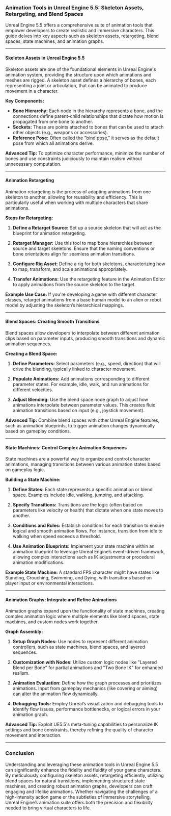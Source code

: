 ### Animation Tools in Unreal Engine 5.5: Skeleton Assets, Retargeting, and Blend Spaces

Unreal Engine 5.5 offers a comprehensive suite of animation tools that empower developers to create realistic and immersive characters. This guide delves into key aspects such as skeleton assets, retargeting, blend spaces, state machines, and animation graphs.

---

#### Skeleton Assets in Unreal Engine 5.5

Skeleton assets are one of the foundational elements in Unreal Engine's animation system, providing the structure upon which animations and meshes are rigged. A skeleton asset defines a hierarchy of bones, each representing a joint or articulation, that can be animated to produce movement in a character.

**Key Components:**

- **Bone Hierarchy:** Each node in the hierarchy represents a bone, and the connections define parent-child relationships that dictate how motion is propagated from one bone to another.
- **Sockets:** These are points attached to bones that can be used to attach other objects (e.g., weapons or accessories).
- **Reference Pose:** Often called the "bind pose," it serves as the default pose from which all animations derive.

**Advanced Tip:**
To optimize character performance, minimize the number of bones and use constraints judiciously to maintain realism without unnecessary computation.

---

#### Animation Retargeting

Animation retargeting is the process of adapting animations from one skeleton to another, allowing for reusability and efficiency. This is particularly useful when working with multiple characters that share animations.

**Steps for Retargeting:**

1. **Define a Retarget Source:**
   Set up a source skeleton that will act as the blueprint for animation retargeting.

2. **Retarget Manager:**
   Use this tool to map bone hierarchies between source and target skeletons. Ensure that the naming conventions or bone orientations align for seamless animation transitions.

3. **Configure Rig Asset:**
   Define a rig for both skeletons, characterizing how to map, transform, and scale animations appropriately.

4. **Transfer Animations:**
   Use the retargeting feature in the Animation Editor to apply animations from the source skeleton to the target.

**Example Use Case:**
If you're developing a game with different character classes, retarget animations from a base human model to an alien or robot model by adjusting the skeleton’s hierarchical mappings.

---

#### Blend Spaces: Creating Smooth Transitions

Blend spaces allow developers to interpolate between different animation clips based on parameter inputs, producing smooth transitions and dynamic animation sequences.

**Creating a Blend Space:**

1. **Define Parameters:**
   Select parameters (e.g., speed, direction) that will drive the blending, typically linked to character movement.

2. **Populate Animations:**
   Add animations corresponding to different parameter states. For example, idle, walk, and run animations for different velocities.

3. **Adjust Blending:**
   Use the blend space node graph to adjust how animations interpolate between parameter values. This creates fluid animation transitions based on input (e.g., joystick movement).

**Advanced Tip:**
Combine blend spaces with other Unreal Engine features, such as animation blueprints, to trigger animation changes dynamically based on gameplay conditions.

---

#### State Machines: Control Complex Animation Sequences

State machines are a powerful way to organize and control character animations, managing transitions between various animation states based on gameplay logic.

**Building a State Machine:**

1. **Define States:**
   Each state represents a specific animation or blend space. Examples include idle, walking, jumping, and attacking.

2. **Specify Transitions:**
   Transitions are the logic (often based on parameters like velocity or health) that dictate when one state moves to another.

3. **Conditions and Rules:**
   Establish conditions for each transition to ensure logical and smooth animation flows. For instance, transition from idle to walking when speed exceeds a threshold.

4. **Use Animation Blueprints:**
   Implement your state machine within an animation blueprint to leverage Unreal Engine’s event-driven framework, allowing complex interactions such as IK adjustments or procedural animation modifications.

**Example State Machine:**
A standard FPS character might have states like Standing, Crouching, Swimming, and Dying, with transitions based on player input or environmental interactions.

---

#### Animation Graphs: Integrate and Refine Animations

Animation graphs expand upon the functionality of state machines, creating complex animation logic where multiple elements like blend spaces, state machines, and custom nodes work together.

**Graph Assembly:**

1. **Setup Graph Nodes:**
   Use nodes to represent different animation controllers, such as state machines, blend spaces, and layered sequences.

2. **Customization with Nodes:**
   Utilize custom logic nodes like "Layered Blend per Bone" for partial animations and "Two Bone IK" for enhanced realism.

3. **Animation Evaluation:**
   Define how the graph processes and prioritizes animations. Input from gameplay mechanics (like covering or aiming) can alter the animation flow dynamically.

4. **Debugging Tools:**
   Employ Unreal’s visualization and debugging tools to identify flow issues, performance bottlenecks, or logical errors in your animation graph.

**Advanced Tip:**
Exploit UE5.5's meta-tuning capabilities to personalize IK settings and bone constraints, thereby refining the quality of character movement and interaction.

---

### Conclusion

Understanding and leveraging these animation tools in Unreal Engine 5.5 can significantly enhance the fidelity and fluidity of your game characters. By meticulously configuring skeleton assets, retargeting efficiently, utilizing blend spaces for natural transitions, implementing structured state machines, and creating robust animation graphs, developers can craft engaging and lifelike animations. Whether navigating the challenges of a high-intensity action game or the subtleties of immersive storytelling, Unreal Engine’s animation suite offers both the precision and flexibility needed to bring virtual characters to life.